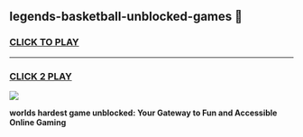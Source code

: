 
## legends-basketball-unblocked-games 👋
<h3>
<a href="https://premium.freeplayer.one?title=legends-basketball-unblocked-games&ref=14F">CLICK TO PLAY</a></h3>
<hr>

<h3>
<a href="https://premium.freeplayer.one?title=legends-basketball-unblocked-games&ref=14F">CLICK 2 PLAY</a>
  
</h3>

<a href="https://premium.freeplayer.one?title=legends-basketball-unblocked-games&ref=12F/"><img src="https://clearcache.store/games.png"></a>


**worlds hardest game unblocked: Your Gateway to Fun and Accessible Online Gaming**

